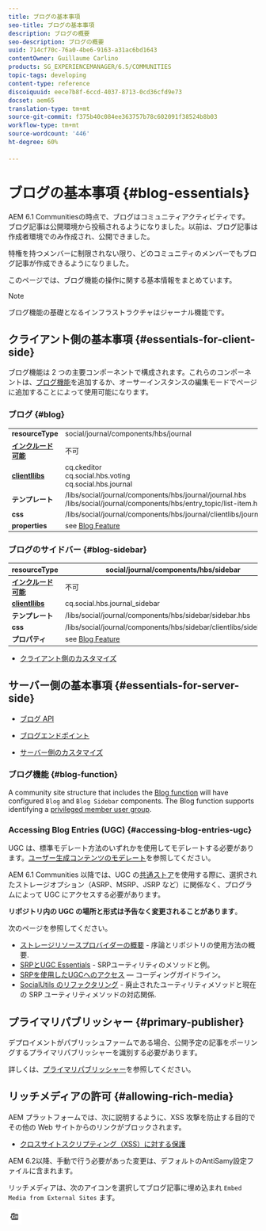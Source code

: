 ```yaml
---
title: ブログの基本事項
seo-title: ブログの基本事項
description: ブログの概要
seo-description: ブログの概要
uuid: 714cf70c-76a0-4be6-9163-a31ac6bd1643
contentOwner: Guillaume Carlino
products: SG_EXPERIENCEMANAGER/6.5/COMMUNITIES
topic-tags: developing
content-type: reference
discoiquuid: eece7b8f-6ccd-4037-8713-0cd36cfd9e73
docset: aem65
translation-type: tm+mt
source-git-commit: f375b40c084ee363757b78c602091f38524b8b03
workflow-type: tm+mt
source-wordcount: '446'
ht-degree: 60%

---
```



# ブログの基本事項 {#blog-essentials}

AEM 6.1 Communitiesの時点で、ブログはコミュニティアクティビティです。 ブログ記事は公開環境から投稿されるようになりました。以前は、ブログ記事は作成者環境でのみ作成され、公開できました。

特権を持つメンバーに制限されない限り、どのコミュニティのメンバーでもブログ記事が作成できるようになりました。

このページでは、ブログ機能の操作に関する基本情報をまとめています。

>[!NOTE]
>
>ブログ機能の基礎となるインフラストラクチャはジャーナル機能です。

## クライアント側の基本事項 {#essentials-for-client-side}

ブログ機能は 2 つの主要コンポーネントで構成されます。これらのコンポーネントは、[ブログ機能](/help/communities/functions.md#blog-function)を追加するか、オーサーインスタンスの編集モードでページに追加することによって使用可能になります。

### ブログ {#blog}

<table>
 <tbody>
  <tr>
   <td> <strong>resourceType</strong></td>
   <td>social/journal/components/hbs/journal</td>
  </tr>
  <tr>
   <td> <a href="/help/communities/scf.md#add-or-include-a-communities-component"><strong>インクルード可能</strong></a></td>
   <td>不可</td>
  </tr>
  <tr>
   <td> <a href="/help/communities/clientlibs.md"><strong>clientllibs</strong></a></td>
   <td>cq.ckeditor<br /> cq.social.hbs.voting<br /> cq.social.hbs.journal</td>
  </tr>
  <tr>
   <td> <strong>テンプレート</strong></td>
   <td> /libs/social/journal/components/hbs/journal/journal.hbs<br /> /libs/social/journal/components/hbs/entry_topic/list-item.hbs</td>
  </tr>
  <tr>
   <td> <strong>css</strong></td>
   <td> /libs/social/journal/components/hbs/journal/clientlibs/journal.css</td>
  </tr>
  <tr>
   <td><strong> properties</strong></td>
   <td>see <a href="/help/communities/blog-feature.md">Blog Feature</a></td>
  </tr>
 </tbody>
</table>

### ブログのサイドバー {#blog-sidebar}

| **resourceType** | social/journal/components/hbs/sidebar |
|---|---|
| [**インクルード可能**](/help/communities/scf.md#add-or-include-a-communities-component) | 不可 |
| [**clientllibs**](/help/communities/clientlibs.md) | cq.social.hbs.journal_sidebar |
| **テンプレート** | /libs/social/journal/components/hbs/sidebar/sidebar.hbs |
| **css** | /libs/social/journal/components/hbs/sidebar/clientlibs/sidebar.css |
| **プロパティ** | see [Blog Feature](/help/communities/blog-feature.md) |

* [クライアント側のカスタマイズ](/help/communities/client-customize.md)

## サーバー側の基本事項 {#essentials-for-server-side}

* [ブログ API](https://helpx.adobe.com/experience-manager/6-5/sites/developing/using/reference-materials/javadoc/com/adobe/cq/social/journal/client/api/package-summary.html)

* [ブログエンドポイント](https://helpx.adobe.com/experience-manager/6-5/sites/developing/using/reference-materials/javadoc/com/adobe/cq/social/journal/client/endpoints/package-summary.html)

* [サーバー側のカスタマイズ](/help/communities/server-customize.md)

### ブログ機能 {#blog-function}

A community site structure that includes the [Blog function](/help/communities/functions.md#blog-function) will have configured `Blog` and `Blog Sidebar` components. The Blog function supports identifying a [privileged member user group](/help/communities/users.md#privileged-members-group).

### Accessing Blog Entries (UGC) {#accessing-blog-entries-ugc}

UGC は、標準モデレート方法のいずれかを使用してモデレートする必要があります。[ユーザー生成コンテンツのモデレート](/help/communities/moderate-ugc.md)を参照してください。

AEM 6.1 Communities 以降では、UGC の[共通ストア](/help/communities/working-with-srp.md)を使用する際に、選択されたストレージオプション（ASRP、MSRP、JSRP など）に関係なく、プログラムによって UGC にアクセスする必要があります。

**リポジトリ内の UGC の場所と形式は予告なく変更されることがあります**。

次のページを参照してください。

* [ストレージリソースプロバイダーの概要](/help/communities/srp.md) - 序論とリポジトリの使用方法の概要.
* [SRPとUGC Essentials](/help/communities/srp-and-ugc.md) - SRPユーティリティのメソッドと例。
* [SRPを使用したUGCへのアクセス](/help/communities/accessing-ugc-with-srp.md) — コーディングガイドライン。
* [SocialUtils のリファクタリング](/help/communities/socialutils.md) - 廃止されたユーティリティメソッドと現在の SRP ユーティリティメソッドの対応関係.

## プライマリパブリッシャー {#primary-publisher}

デプロイメントがパブリッシュファームである場合、公開予定の記事をポーリングするプライマリパブリッシャーを識別する必要があります。

詳しくは、[プライマリパブリッシャー](/help/communities/deploy-communities.md#primary-publisher)を参照してください。

## リッチメディアの許可 {#allowing-rich-media}

AEM プラットフォームでは、次に説明するように、XSS 攻撃を防止する目的でその他の Web サイトからのリンクがブロックされます。

* [クロスサイトスクリプティング（XSS）に対する保護](/help/sites-developing/security.md#protect-against-cross-site-scripting-xss)

AEM 6.2以降、手動で行う必要があった変更は、デフォルトのAntiSamy設定ファイルに含まれます。

リッチメディアは、次のアイコンを選択してブログ記事に埋め込まれ `Embed Media from External Sites` ます。

![media](assets/media-icon.png)

